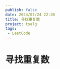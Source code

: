 ```yaml
---
publish: false
date: 2024/07/24 22:30
title: 寻找重复数
project: tsalg
tags:
 - LeetCode
---
```


# 寻找重复数
